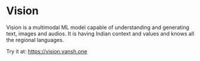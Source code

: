 # Vision
Vision is a multimodal ML model capable of understanding and generating text, images and audios. It is having Indian context and values and knows all the regional languages.

Try it at: https://vision.vansh.one
